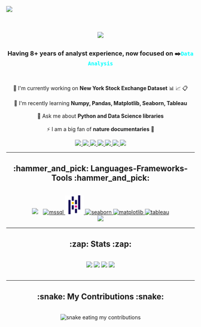 [//]: # (https://gpvc.arturio.dev/Serahsi) 
[//]: # (Unfortunately aliwert's repo, as seen above was archived and the link isn't working so I built my own "https://github.com/Serahsi/github-profile-view-tracker")
![](https://komarev.com/ghpvc/?username=Serahsi&style=for-the-badge&color=orange)

<h1 align="center">
    <img src="https://readme-typing-svg.herokuapp.com/?font=Righteous&size=35&center=true&vCenter=true&width=500&height=70&duration=4000&lines=Hi+There!+👋;+I'm+Serahsi+Sen!;A+Curious+🔍+Data+Analyst!+" />
</h1>
<h3 align="center">Having 8+ years of analyst experience, now focused on ✒️<code style="color : aqua">Data Analysis</code></h3>
<br/>
<div align="center">
 
 :telescope: I'm currently working on **New York Stock Exchange Dataset** 📊 📈 📋<br><br>
 :seedling: I'm recently learning **Numpy, Pandas, Matplotlib, Seaborn, Tableau**<br><br>
:speech_balloon: Ask me about **Python and Data Science libraries**<br><br>
:zap: I am a big fan of **nature documentaries** 🐧
 </div>
 
<div align="center"> 
  <a href="mailto:truthseeker308803@gmail.com">
    <img src="https://img.shields.io/badge/Gmail-333333?style=for-the-badge&logo=gmail&logoColor=red" />
  </a>
  <a href="https://www.linkedin.com/in/serahsi-sen/" target="_blank">
    <img src="https://img.shields.io/badge/LinkedIn-0077B5?style=for-the-badge&logo=linkedin&logoColor=white" target="_blank" />
  </a>
  <a href="https://public.tableau.com/app/profile/serahsi.sen/vizzes" target="_blank">
     <img src="https://img.shields.io/badge/Tableau-E97627?style=for-the-badge&logo=Tableau&logoColor=white" target="_blank" /> <!-- sqlite, safari, google-chrome are other good icon options -->
  </a>
 <a href="https://www.kaggle.com/serahsisen">
    <img src="https://img.shields.io/badge/Kaggle-20BEFF?style=for-the-badge&logo=Kaggle&logoColor=white" />
  </a>
  <a href="https://stackoverflow.com/users/22994857/serahsi-sen">
    <img src=" 	https://img.shields.io/badge/Stack_Overflow-FE7A16?style=for-the-badge&logo=stack-overflow&logoColor=white" />
  </a>
   <a href="https://www.hackerrank.com/profile/serahsi">
    <img src="https://img.shields.io/badge/-Hackerrank-2EC866?style=for-the-badge&logo=HackerRank&logoColor=white" />
  </a>
   <a href="https://medium.com/@truthseeker308803">
    <img src="https://img.shields.io/badge/Medium-12100E?style=for-the-badge&logo=medium&logoColor=white" />
  </a>
</div>
 <hr/>
 
<h2 align="center">:hammer_and_pick: Languages-Frameworks-Tools :hammer_and_pick:</h2>
<br/>
<div align="center">
  <img src="https://skillicons.dev/icons?i=python,mysql" />
    <a href="https://www.microsoft.com/en-us/sql-server" target="_blank" rel="noreferrer"> <img src="https://www.svgrepo.com/show/303229/microsoft-sql-server-logo.svg" style="border-radius: 40; margin-left: 10px;" alt="mssql" width="50" height="50"/> </a> <a href="https://pandas.pydata.org/" target="_blank" rel="noreferrer"> <img src="https://raw.githubusercontent.com/devicons/devicon/2ae2a900d2f041da66e950e4d48052658d850630/icons/pandas/pandas-original.svg" alt="pandas" style="border-radius: 40;" alt="mssql" width="50" height="50"/> <a href="https://seaborn.pydata.org/" target="_blank" rel="noreferrer"> <img src="https://seaborn.pydata.org/_images/logo-mark-lightbg.svg" alt="seaborn" style="border-radius: 40;" alt="seaborn" width="55" height="55" />
<a href="https://matplotlib.org/" target="_blank" rel="noreferrer"> <img src="https://upload.wikimedia.org/wikipedia/commons/0/01/Created_with_Matplotlib-logo.svg" alt="matplotlib" style="border-radius: 40;" alt="mssql" width="50" height="50"/> </a>
<a href="https://www.tableau.com/" target="_blank" rel="noreferrer"> <img src="https://cloud.githubusercontent.com/assets/1724406/14420001/cfc72600-ffc9-11e5-8743-9b94ce8af254.png" alt="tableau" alt="tableau" width="50" height="50" style="border-radius: 40;"> </a>
  <br>  
  <img src="https://skillicons.dev/icons?i=html,css,github,git,linux,ubuntu,anaconda,vscode,azure" />
 

<hr/>
<h2 align="center">:zap: Stats :zap:</h2>
<br>
<div align=center>
    
  <img width="440px" src="https://github-readme-activity-graph.vercel.app/graph?username=Serahsi&theme=github">
  <img width="440px" src="https://github-readme-stats.vercel.app/api?username=Serahsi&show_icons=true&theme=onedark">
  <img width="385px" src="https://github-readme-stats.anuraghazra1.vercel.app/api/top-langs/?username=Serahsi&layout=compact&theme=onedark" />
  <img width="385px" src="https://github-readme-streak-stats.herokuapp.com/?user=Serahsi&theme=onedark" />
  <br/>

</div>
<br/>
<hr/>
<div align="center">
  <h2>:snake: My Contributions :snake:</h2>
  <br>
  <img alt="snake eating my contributions" src="https://raw.githubusercontent.com/Serahsi/Serahsi/output/github-contribution-grid-snake.svg" />
  
  <br/><br/><br/>
</div>
